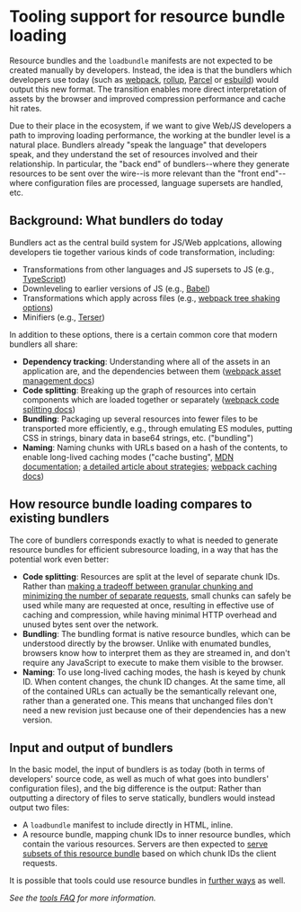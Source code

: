 # Tooling support for resource bundle loading

Resource bundles and the `loadbundle` manifests are not expected to be created manually by developers. Instead, the idea is that the bundlers which developers use today (such as [webpack](https://webpack.js.org/), [rollup](https://rollupjs.org/guide/en/), [Parcel](https://parceljs.org/) or [esbuild](https://esbuild.github.io/)) would output this new format. The transition enables more direct interpretation of assets by the browser and improved compression performance and cache hit rates.

Due to their place in the ecosystem, if we want to give Web/JS developers a path to improving loading performance, the working at the bundler level is a natural place. Bundlers already "speak the language" that developers speak, and they understand the set of resources involved and their relationship. In particular, the "back end" of bundlers--where they generate resources to be sent over the wire--is more relevant than the "front end"--where configuration files are processed, language supersets are handled, etc.

## Background: What bundlers do today

Bundlers act as the central build system for JS/Web applcations, allowing developers tie together various kinds of code transformation, including:
- Transformations from other languages and JS supersets to JS (e.g., [TypeScript](https://www.typescriptlang.org/))
- Downleveling to earlier versions of JS (e.g., [Babel](https://babeljs.io/))
- Transformations which apply across files (e.g., [webpack tree shaking options](https://webpack.js.org/guides/tree-shaking/))
- Minifiers (e.g., [Terser](https://terser.org/))

In addition to these options, there is a certain common core that modern bundlers all share:
- **Dependency tracking**: Understanding where all of the assets in an application are, and the dependencies between them ([webpack asset management docs](https://webpack.js.org/guides/asset-management/))
- **Code splitting**: Breaking up the graph of resources into certain components which are loaded together or separately ([webpack code splitting docs](https://webpack.js.org/guides/code-splitting/))
- **Bundling**: Packaging up several resources into fewer files to be transported more efficiently, e.g., through emulating ES modules, putting CSS in strings, binary data in base64 strings, etc. ("bundling")
- **Naming**: Naming chunks with URLs based on a hash of the contents, to enable long-lived caching modes ("cache busting", [MDN documentation](https://developer.mozilla.org/en-US/docs/Web/HTTP/Caching#revved_resources); [a detailed article about strategies](https://css-tricks.com/strategies-for-cache-busting-css/); [webpack caching docs](https://webpack.js.org/guides/caching/))

## How resource bundle loading compares to existing bundlers

The core of bundlers corresponds exactly to what is needed to generate resource bundles for efficient subresource loading, in a way that has the potential work even better:
- **Code splitting**: Resources are split at the level of separate chunk IDs. Rather than [making a tradeoff between granular chunking and minimizing the number of separate requests](https://web.dev/granular-chunking-nextjs/), small chunks can safely be used while many are requested at once, resulting in effective use of caching and compression, while having minimal HTTP overhead and unused bytes sent over the network.
- **Bundling**: The bundling format is native resource bundles, which can be understood directly by the browser. Unlike with enumated bundles, browsers know how to interpret them as they are streamed in, and don't require any JavaScript to execute to make them visible to the browser.
- **Naming**: To use long-lived caching modes, the hash is keyed by chunk ID. When content changes, the chunk ID changes. At the same time, all of the contained URLs can actually be the semantically relevant one, rather than a generated one. This means that unchanged files don't need a new revision just because one of their dependencies has a new version.

## Input and output of bundlers

In the basic model, the input of bundlers is as today (both in terms of developers' source code, as well as much of what goes into bundlers' configuration files), and the big difference is the output: Rather than outputting a directory of files to serve statically, bundlers would instead output two files:
- A `loadbundle` manifest to include directly in HTML, inline.
- A resource bundle, mapping chunk IDs to inner resource bundles, which contain the various resources. Servers are then expected to [serve subsets of this resource bundle](./subresource-loading-server.md) based on which chunk IDs the client requests.

It is possible that tools could use resource bundles in [further ways](./other-uses.md) as well.

*See the [tools FAQ](./faq.md#tools) for more information.*